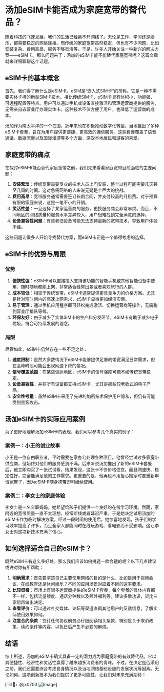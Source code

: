 # 汤加eSIM卡能否成为家庭宽带的替代品？

随着科技的飞速发展，我们的生活已经离不开网络了。无论是工作、学习还是娱乐，都需要稳定的网络连接。而传统的家庭宽带虽然稳定，但也有不少问题，比如安装复杂、费用高昂、服务不够灵活等。于是，许多人开始关注一种新兴的解决方案——eSIM卡。那么问题来了：汤加的eSIM卡能不能替代家庭宽带呢？这篇文章就来详细聊聊这个话题。

## eSIM卡的基本概念

首先，我们得了解什么是eSIM卡。eSIM是“嵌入式SIM卡”的简称，它是一种不需要实体卡槽的新型SIM卡技术。相比传统SIM卡，eSIM卡具有体积小、功能强、可远程配置等特点。用户可以通过手机或设备直接激活和管理运营商提供的服务，无需亲自去营业厅办理实体卡。这种技术不仅方便了用户，也降低了运营商的成本。

汤加作为南太平洋的一个岛国，近年来也在积极推动数字化转型。当地推出了多种eSIM卡套餐，旨在为用户提供更便捷、更高效的通信服务。这些套餐覆盖了语音通话、数据流量以及国际漫游等多个方面，深受本地居民和游客的喜爱。

## 家庭宽带的痛点

在探讨eSIM卡能否替代家庭宽带之前，我们先来看看家庭宽带目前面临的主要问题：

1. **安装繁琐**：传统宽带需要专业的技术人员上门安装，整个过程可能需要几天甚至几周的时间。这对急需网络的人来说无疑是个巨大的挑战。
2. **费用高昂**：宽带服务通常需要签订长期合同，并支付较高的月租费。对于预算有限的家庭来说，这是一笔不小的开销。
3. **灵活性差**：一旦选择了某家运营商的服务，更换服务商会非常麻烦。而且，不同地区的网络质量和服务水平差异较大，用户很难找到完全满意的选择。
4. **设备兼容性问题**：有些老旧设备可能无法支持最新的宽带技术，导致用户体验不佳。

这些问题让很多人开始寻找替代方案，而eSIM卡正是一个值得考虑的选择。

## eSIM卡的优势与局限

### 优势

1. **便携性强**：eSIM卡可以直接插入支持该功能的智能手机或其他智能设备中使用，随时随地都能上网，非常适合经常出差或者喜欢旅行的人群。
2. **成本较低**：相较于传统宽带，eSIM卡通常提供更具竞争力的价格方案。尤其是针对短时间内的高速上网需求，eSIM卡显得更加经济实惠。
3. **易于管理**：通过手机应用程序即可轻松完成激活、切换运营商等操作，无需跑到营业厅排队等候。
4. **环保友好**：由于减少了实体SIM卡的生产和分发环节，eSIM卡有助于减少电子垃圾，符合可持续发展的理念。

### 局限

尽管如此，eSIM卡仍然存在一些不足之处：

1. **速度限制**：虽然大多数情况下eSIM卡能够提供足够的带宽满足日常需求，但在高峰时段可能会出现网速下降的情况。
2. **信号覆盖范围**：在某些偏远地区，eSIM卡的信号强度可能不如传统宽带稳定。
3. **设备兼容性**：并非所有设备都支持eSIM卡，尤其是那些较老款式的电子产品。
4. **安全性考量**：虽然eSIM卡采用了先进的加密技术保护用户隐私，但仍有可能受到黑客攻击。

## 汤加eSIM卡的实际应用案例

为了更好地理解汤加eSIM卡的表现，我们可以参考几个真实的例子：

### 案例一：小王的创业故事

小王是一位自由职业者，平时需要在家办公处理各种项目。他曾经尝试过多家宽带供应商，但始终对他们的服务感到不满。后来听说汤加推出了新的eSIM卡套餐后，他立即购买了一张试试看。结果发现，这张卡不仅价格便宜，而且网速快、稳定性好，完全能满足他的工作需求。更重要的是，他再也不用担心搬家时要重新申请宽带了，因为eSIM卡随身携带即可继续使用。

### 案例二：李女士的家庭体验

李女士是一名全职妈妈，她希望给孩子们提供一个良好的在线学习环境。然而，家附近的宽带质量一直不太理想，经常断线或者延迟严重。于是她决定试用汤加的eSIM卡作为临时解决方案。经过一段时间的使用后，她惊喜地发现，孩子们的学习效率提高了许多，而且全家人都能同时在线玩游戏、看电影而不受影响。这让李女士对这项新技术充满了信心。

## 如何选择适合自己的eSIM卡？

既然eSIM卡有这么多好处，那么我们应该如何挑选一款合适的呢？以下几点建议或许对你有所帮助：

1. **明确需求**：首先要清楚自己主要使用网络的目的是什么，比如是用于视频会议、在线教育还是休闲娱乐？不同的应用场景对应着不同的速率要求。
2. **比较资费**：市场上有很多运营商提供的eSIM卡套餐，每个套餐的具体内容都不一样，包括流量额度、通话分钟数以及额外福利等。建议多做功课，货比三家后再做出决定。
3. **查看评价**：可以通过社交媒体、论坛等渠道查阅其他用户的反馈信息，了解实际使用效果如何。
4. **注意合约条款**：签订任何协议前务必仔细阅读相关条款，特别是关于取消政策、续约条件等内容，以免日后产生不必要的麻烦。

## 结语

综上所述，汤加的eSIM卡确实具备一定的潜力成为家庭宽带的有效替代品。它以其便捷性、经济性和灵活性赢得了越来越多消费者的青睐。不过，在决定是否采用之前，我们还需要综合考虑自身情况以及当地网络基础设施的发展状况等因素。无论如何，这项创新技术为我们提供了更多可能性，让我们对未来充满期待！

[TG💪+ @jx0703 ![Image](https://github.com/user-attachments/assets/dbca1d08-cadb-493c-b0ec-ad6f7a83f270)]